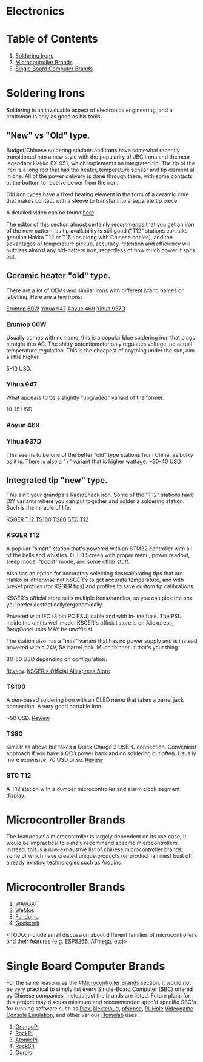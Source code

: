 # Electronics

# Table of Contents
1. [Soldering Irons](#soldering-irons)
2. [Microcontroller Brands](#microcontroller-brands)
3. [Single Board Computer Brands](#single-board-computer-brands)

# Soldering Irons
Soldering is an invaluable aspect of electronics engineering, and a craftsman is only as good as his tools.

## "New" vs "Old" type.
Budget/Chinese soldering stations and irons have somewhat recently transitioned into a new style with the popularity of JBC irons and the near-legendary Hakko FX-951, which implements an integrated tip.
The tip of the iron is a long rod that has the heater, temperature sensor and tip element all in one. All of the power delivery is done through there, with some contacts at the bottom to receive power from the iron.

Old iron types have a fixed heating element in the form of a ceramic core that makes contact with a sleeve to transfer into a separate tip piece.

A detailed video can be found [here](https://www.youtube.com/watch?v=scvS2yeUH00).

The editor of this section almost certainly recommends that you get an iron of the new pattern, as tip availability is still good ("T12" stations can take genuine Hakko T12 or T15 tips along with Chinese copies), and the advantages of temperature pickup, accuracy, retention and efficiency will outclass almost any old-pattern iron, regardless of how much power it spits out.


## Ceramic heater "old" type.
There are a lot of OEMs and similar irons with different brand names or labelling. Here are a few irons:

[Eruntop 60W](#eruntop-60w)
[Yihua 947](#yihua-947)
[Aoyue 469](#aoyue-469)
[Yihua 937D](#yihua-937d)

### Eruntop 60W

Usually comes with no name, this is a popular blue soldering iron that plugs straight into AC. The shitty potentiometer only regulates voltage, no actual temperature regulation.
This is the cheapest of anything under the sun, aim a little higher.

5-10 USD.

### Yihua 947

What appears to be a slightly "upgraded" variant of the former.

10-15 USD.

### Aoyue 469

### Yihua 937D

This seems to be one of the better "old" type stations from China, as bulky as it is. There is also a "+" variant that is higher wattage.
~30-40 USD

## Integrated tip "new" type.

This ain't your grandpa's RadioShack iron.
Some of the "T12" stations have DIY variants where you can put together and solder a soldering station. Such is the miracle of life.

[KSGER T12](#ksger-t12)
[TS100](#ts100)
[TS80](#ts80)
[STC T12](#stc-t12)

### KSGER T12
A popular "smart" station that's powered with an STM32 controller with all of the bells and whistles. OLED Screen with proper menu, power readout, sleep mode, "boost" mode, and some other stuff.

Also has an option for accurately selecting tips/calibrating tips that are Hakko or otherwise not KSGER's to get accurate temperature, and with preset profiles (for KSGER tips) and profiles to save custom tip calibrations.

KSGER's official store sells multiple irons/handles, so you can pick the one you prefer aesthetically/ergonomically.

Powered with IEC (3 pin PC PSU) cable and with in-line fuse. The PSU inside the unit is well made.
KSGER's official store is on Aliexpress, BangGood units MAY be unofficial.

The station also has a "mini" variant that has no power supply and is instead powered with a 24V, 5A barrel jack. Much thinner, if that's your thing.

30-50 USD depending on configuration.

[Review](https://www.rchelicopterfun.com/t12-soldering-station.html).
[KSGER's Official Aliexpress Store](https://www.aliexpress.com/store/1486111)

### TS100
A pen-based soldering iron with an OLED menu that takes a barrel jack connection. A very good portable iron.

~50 USD.
[Review](https://www.youtube.com/watch?v=ao39bPEyok4)

### TS80
Similar as above but takes a Quick Charge 3 USB-C connection. Convenient approach if you have a QC3 power bank and do soldering out often.
Usually more expensive, 70 USD or so.
[Review](https://www.youtube.com/watch?v=_Z9es-D9_8g)

### STC T12
A T12 station with a dumber microcontroller and alarm clock segment display.

# Microcontroller Brands

The features of a microcontroller is largely dependent on its use case; It would be impractical to blindly recommend specific microcontrollers. Instead, this is a non-exhaustive list of chinese microcontroller brands, some of which have created unique products (or product families) built off already existing technologies such as Arduino.

# Microcontroller Brands
1. [WAVGAT](#wavgat)
2. [WeMos](#wemos)
3. [Funduino](#funduino)
4. [Geekcreit](#geekcreit)

<TODO: include small discussion about different families of microcontrollers and their features (e.g. ESP8266, ATmega, etc)>

# Single Board Computer Brands

For the same reasons as the #[Microcontroller Brands](#microcontroller-brands) section, it would not be very practical to simply list every Single-Board Computer (SBC) offered by Chinese companies, instead just the brands are listed. Future plans for this project may discuss minimum and recommended spec'd specific SBC's for running software such as [Plex](https://www.plex.tv/), [Nextcloud](https://nextcloud.com/), [pfsense](https://www.pfsense.org/), [Pi-Hole](https://pi-hole.net/) [Videogame Console Emulation](https://www.reddit.com/r/SBCGaming/), and other various [Homelab](#https://www.reddit.com/r/homelab/) uses.

1. [OrangePi](#orangepi)
2. [RockPi](#RockPi)
3. [AtomicPi](#AtomicPi)
4. [Rock64](#Rock64)
5. [Odroid](#Odroid)
